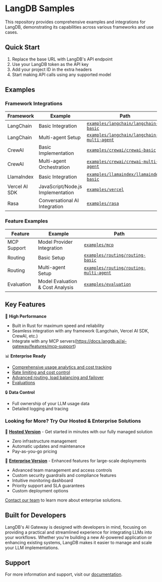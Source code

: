 # LangDB Samples

This repository provides comprehensive examples and integrations for LangDB, demonstrating its capabilities across various frameworks and use cases.

## Quick Start

1. Replace the base URL with LangDB's API endpoint
2. Use your LangDB token as the API key
3. Add your project ID in the extra headers
4. Start making API calls using any supported model

## Examples

### Framework Integrations

| Framework | Example | Path |
|-----------|---------|------|
| LangChain | Basic Integration | [`examples/langchain/langchain-basic`](examples/langchain/langchain-basic) |
| LangChain | Multi-agent Setup | [`examples/langchain/langchain-multi-agent`](examples/langchain/langchain-multi-agent) |
| CrewAI | Basic Implementation | [`examples/crewai/crewai-basic`](examples/crewai/crewai-basic) |
| CrewAI | Multi-agent Orchestration | [`examples/crewai/crewai-multi-agent`](examples/crewai/crewai-multi-agent) |
| LlamaIndex | Basic Integration | [`examples/llamaindex/llamaindex-basic`](examples/llamaindex/llamaindex-basic) |
| Vercel AI SDK | JavaScript/Node.js Implementation | [`examples/vercel`](examples/vercel) |
| Rasa | Conversational AI Integration | [`examples/rasa`](https://github.com/langdb/rasa-starter-pack) |


### Feature Examples

| Feature | Example | Path |
|---------|---------|------|
| MCP Support | Model Provider Integration | [`examples/mcp`](examples/mcp) |
| Routing | Basic Setup | [`examples/routing/routing-basic`](examples/routing/routing-basic) |
| Routing | Multi-agent Setup | [`examples/routing/routing-multi-agent`](examples/routing/routing-multi-agent) |
| Evaluation | Model Evaluation & Cost Analysis | [`examples/evaluation`](examples/evaluation) |

## Key Features

🚀 **High Performance**
- Built in Rust for maximum speed and reliability
- Seamless integration with any framework (Langchain, Vercel AI SDK, CrewAI, etc.)
- Integrate with any MCP servers(https://docs.langdb.ai/ai-gateway/features/mcp-support)

📊 **Enterprise Ready**
- [Comprehensive usage analytics and cost tracking](https://docs.langdb.ai/ai-gateway/features/analytics)
- [Rate limiting and cost control](https://docs.langdb.ai/ai-gateway/features/usage)
- [Advanced routing, load balancing and failover](https://docs.langdb.ai/ai-gateway/features/routing)
- [Evaluations](https://docs.langdb.ai/ai-gateway/features/evaluation)

🔒 **Data Control**
- Full ownership of your LLM usage data
- Detailed logging and tracing

### Looking for More? Try Our Hosted & Enterprise Solutions

🌟 **[Hosted Version](https://langdb.ai)** - Get started in minutes with our fully managed solution
- Zero infrastructure management
- Automatic updates and maintenance
- Pay-as-you-go pricing

💼 **[Enterprise Version](https://langdb.ai/)** - Enhanced features for large-scale deployments
- Advanced team management and access controls
- Custom security guardrails and compliance features
- Intuitive monitoring dashboard
- Priority support and SLA guarantees
- Custom deployment options

[Contact our team](https://calendly.com/d/cqs2-cfz-gdn/meet-langdb-team) to learn more about enterprise solutions.

## Built for Developers

LangDB's AI Gateway is designed with developers in mind, focusing on providing a practical and streamlined experience for integrating LLMs into your workflows. Whether you're building a new AI-powered application or enhancing existing systems, LangDB makes it easier to manage and scale your LLM implementations.

## Support

For more information and support, visit our [documentation](https://docs.langdb.ai).
